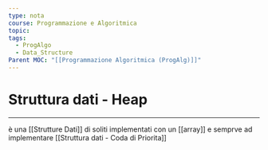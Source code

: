 ```yaml
---
type: nota
course: Programmazione e Algoritmica
topic: 
tags:
  - ProgAlgo
  - Data_Structure
Parent MOC: "[[Programmazione Algoritmica (ProgAlg)]]"
---
```

# Struttura dati - Heap
---
è una [[Strutture Dati]] di soliti implementati con un [[array]] e semprve ad implementare [[Struttura dati - Coda di Priorita]]
